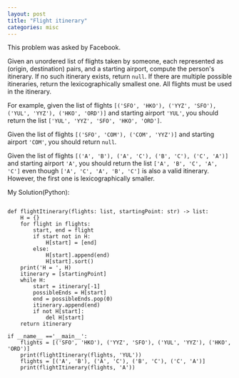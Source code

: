 ```yaml
---
layout: post
title: "Flight itinerary"
categories: misc
---
```


This problem was asked by Facebook.

Given an unordered list of flights taken by someone, each represented as (origin, destination) pairs, and a starting airport, compute the person's itinerary. If no such itinerary exists, return `null`. If there are multiple possible itineraries, return the lexicographically smallest one. All flights must be used in the itinerary.

For example, given the list of flights `[('SFO', 'HKO'), ('YYZ', 'SFO'), ('YUL', 'YYZ'), ('HKO', 'ORD')]` and starting airport `'YUL'`, you should return the list `['YUL', 'YYZ', 'SFO', 'HKO', 'ORD']`.

Given the list of flights `[('SFO', 'COM'), ('COM', 'YYZ')]` and starting airport `'COM'`, you should return `null`.

Given the list of flights `[('A', 'B'), ('A', 'C'), ('B', 'C'), ('C', 'A')]` and starting airport `'A'`, you should return the list `['A', 'B', 'C', 'A', 'C']` even though `['A', 'C', 'A', 'B', 'C']` is also a valid itinerary. However, the first one is lexicographically smaller.


My Solution(Python):
```

def flightItinerary(flights: list, startingPoint: str) -> list:
    H = {}
    for flight in flights:
        start, end = flight
        if start not in H:
            H[start] = [end]
        else:
            H[start].append(end)
            H[start].sort()
    print('H = ', H)
    itinerary = [startingPoint]
    while H:
        start = itinerary[-1]
        possibleEnds = H[start]
        end = possibleEnds.pop(0)
        itinerary.append(end)
        if not H[start]:
            del H[start]
    return itinerary

if __name__ =='__main__':
    flights = [('SFO', 'HKO'), ('YYZ', 'SFO'), ('YUL', 'YYZ'), ('HKO', 'ORD')]
    print(flightItinerary(flights, 'YUL'))
    flights = [('A', 'B'), ('A', 'C'), ('B', 'C'), ('C', 'A')]
    print(flightItinerary(flights, 'A'))
```
